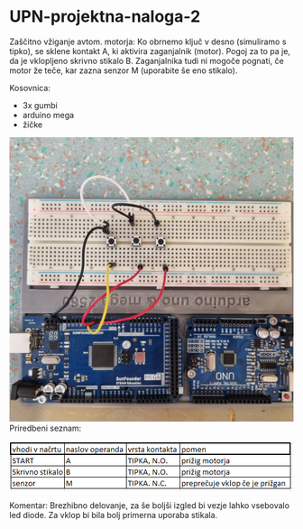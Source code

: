 # UPN-projektna-naloga-2
Zaščitno vžiganje avtom. motorja: Ko obrnemo ključ v desno (simuliramo s tipko), se sklene kontakt A, ki aktivira zaganjalnik (motor). Pogoj za to pa je, da je vklopljeno skrivno stikalo B. Zaganjalnika tudi ni mogoče pognati, če motor že teče, kar zazna senzor M (uporabite še eno stikalo).

Kosovnica:
- 3x gumbi
- arduino mega
- žičke

![image](https://raw.githubusercontent.com/TomiHawky/UPN-projektna-naloga-2/main/vezje.jpg)
Priredbeni seznam:

![image](https://raw.githubusercontent.com/TomiHawky/UPN-projektna-naloga-2/main/tabela.PNG)

Komentar: Brezhibno delovanje, za še boljši izgled bi vezje lahko vsebovalo led diode. Za vklop bi bila bolj primerna uporaba stikala.
